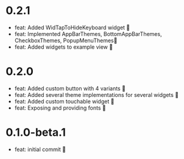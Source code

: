 # 0.2.1
- feat: Added WidTapToHideKeyboard widget 🎉
- feat: Implemented AppBarThemes, BottomAppBarThemes, CheckboxThemes, PopupMenuThemes🎉
- feat: Added widgets to example view 🎉
# 0.2.0

- feat: Added custom button with 4 variants 🎉
- feat: Added several theme implementations for several widgets 🎉
- feat: Added custom touchable widget 🎉
- feat: Exposing and providing fonts 🎉

# 0.1.0-beta.1

- feat: initial commit 🎉
